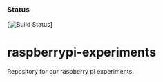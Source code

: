 ### Status
[![Build Status](https://travis-ci.org/xennygrimmato/raspberrypi-experiments.svg?branch=xenny-travis)]

# raspberrypi-experiments
Repository for our raspberry pi experiments.
